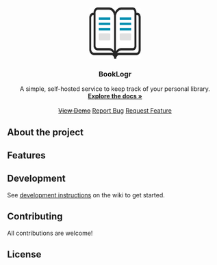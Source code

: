 <!-- PROJECT LOGO -->
<br />
<div align="center">
  <a href="https://github.com/Mozzo1000/booklogr">
    <img src="assets/logo.svg" height="120px" width="120px"/>
  </a>

<h3 align="center">BookLogr</h3>

  <p align="center">
    A simple, self-hosted service to keep track of your personal library.
    <br />
    <a href="https://github.com/Mozzo1000/booklogr/wiki"><strong>Explore the docs »</strong></a>
    <br />
    <br />
    <a href=""><s>View Demo</s></a>
    <a href="https://github.com/Mozzo1000/booklogr/issues">Report Bug</a>
    <a href="https://github.com/Mozzo1000/booklogr/issues">Request Feature</a>
  </p>
</div>

## About the project

## Features

## Development
See [development instructions](https://github.com/Mozzo1000/booklogr/wiki/Development) on the wiki to get started.

## Contributing
All contributions are welcome!

## License